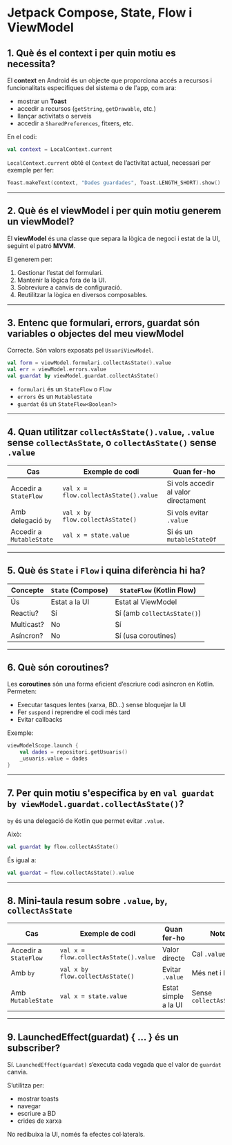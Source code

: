 # Jetpack Compose, State, Flow i ViewModel

## 1. Què és el context i per quin motiu es necessita?

El **context** en Android és un objecte que proporciona accés a recursos i funcionalitats específiques del sistema o de l'app, com ara:

- mostrar un **Toast**  
- accedir a recursos (`getString`, `getDrawable`, etc.)
- llançar activitats o serveis
- accedir a `SharedPreferences`, fitxers, etc.

En el codi:
```kotlin
val context = LocalContext.current
```
`LocalContext.current` obté el `Context` de l’activitat actual, necessari per exemple per fer:

```kotlin
Toast.makeText(context, "Dades guardades", Toast.LENGTH_SHORT).show()
```

---

## 2. Què és el viewModel i per quin motiu generem un viewModel?

El **viewModel** és una classe que separa la lògica de negoci i estat de la UI, seguint el patró **MVVM**.

El generem per:
1. Gestionar l’estat del formulari.
2. Mantenir la lògica fora de la UI.
3. Sobreviure a canvis de configuració.
4. Reutilitzar la lògica en diversos composables.

---

## 3. Entenc que formulari, errors, guardat són variables o objectes del meu viewModel

Correcte. Són valors exposats pel `UsuariViewModel`.

```kotlin
val form = viewModel.formulari.collectAsState().value
val err = viewModel.errors.value
val guardat by viewModel.guardat.collectAsState()
```

- `formulari` és un `StateFlow` o `Flow`
- `errors` és un `MutableState`
- `guardat` és un `StateFlow<Boolean?>`

---

## 4. Quan utilitzar `collectAsState().value`, `.value` sense `collectAsState`, o `collectAsState()` sense `.value`

| Cas                              | Exemple de codi                                                | Quan fer-ho                                 |
|----------------------------------|----------------------------------------------------------------|---------------------------------------------|
| Accedir a `StateFlow`            | `val x = flow.collectAsState().value`                         | Si vols accedir al valor directament        |
| Amb delegació `by`              | `val x by flow.collectAsState()`                              | Si vols evitar `.value`                     |
| Accedir a `MutableState`         | `val x = state.value`                                         | Si és un `mutableStateOf`                   |

---

## 5. Què és `State` i `Flow` i quina diferència hi ha?

| Concepte     | `State` (Compose)               | `StateFlow` (Kotlin Flow)         |
|--------------|----------------------------------|------------------------------------|
| Ús           | Estat a la UI                   | Estat al ViewModel                 |
| Reactiu?     | Sí                              | Sí (amb `collectAsState()`)       |
| Multicast?   | No                              | Sí                                |
| Asíncron?    | No                              | Sí (usa coroutines)               |

---

## 6. Què són coroutines?

Les **coroutines** són una forma eficient d’escriure codi asíncron en Kotlin. Permeten:

- Executar tasques lentes (xarxa, BD...) sense bloquejar la UI
- Fer `suspend` i reprendre el codi més tard
- Evitar callbacks

Exemple:
```kotlin
viewModelScope.launch {
    val dades = repositori.getUsuaris()
    _usuaris.value = dades
}
```

---

## 7. Per quin motiu s'especifica `by` en `val guardat by viewModel.guardat.collectAsState()`?

`by` és una delegació de Kotlin que permet evitar `.value`.

Això:
```kotlin
val guardat by flow.collectAsState()
```

És igual a:
```kotlin
val guardat = flow.collectAsState().value
```

---

## 8. Mini-taula resum sobre `.value`, `by`, `collectAsState`

| Cas                              | Exemple de codi                                                | Quan fer-ho                                 | Notes                                                 |
|----------------------------------|----------------------------------------------------------------|---------------------------------------------|--------------------------------------------------------|
| Accedir a `StateFlow`            | `val x = flow.collectAsState().value`                         | Valor directe                               | Cal `.value`                                          |
| Amb `by`                         | `val x by flow.collectAsState()`                              | Evitar `.value`                             | Més net i llegible                                    |
| Amb `MutableState`               | `val x = state.value`                                         | Estat simple a la UI                        | Sense `collectAsState()`                              |

---

## 9. LaunchedEffect(guardat) { ... } és un subscriber?

Sí. `LaunchedEffect(guardat)` s’executa cada vegada que el valor de `guardat` canvia.

S’utilitza per:
- mostrar toasts
- navegar
- escriure a BD
- crides de xarxa

No redibuixa la UI, només fa efectes col·laterals.
